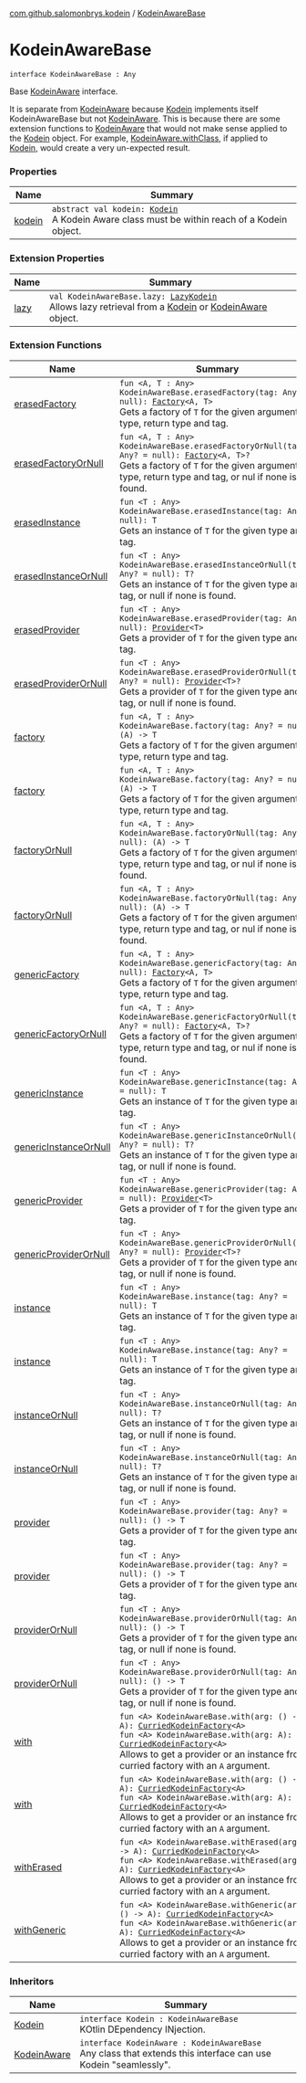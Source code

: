 [com.github.salomonbrys.kodein](../index.md) / [KodeinAwareBase](.)

# KodeinAwareBase

`interface KodeinAwareBase : Any`

Base [KodeinAware](../-kodein-aware.md) interface.

It is separate from [KodeinAware](../-kodein-aware.md) because [Kodein](../-kodein/index.md) implements itself KodeinAwareBase but not [KodeinAware](../-kodein-aware.md).
This is because there are some extension functions to [KodeinAware](../-kodein-aware.md) that would not make sense applied to the [Kodein](../-kodein/index.md) object.
For example, [KodeinAware.withClass](../with-class.md), if applied to [Kodein](../-kodein/index.md), would create a very un-expected result.

### Properties

| Name | Summary |
|---|---|
| [kodein](kodein.md) | `abstract val kodein: `[`Kodein`](../-kodein/index.md)<br>A Kodein Aware class must be within reach of a Kodein object. |

### Extension Properties

| Name | Summary |
|---|---|
| [lazy](../lazy.md) | `val KodeinAwareBase.lazy: `[`LazyKodein`](../-lazy-kodein/index.md)<br>Allows lazy retrieval from a [Kodein](../-kodein/index.md) or [KodeinAware](../-kodein-aware.md) object. |

### Extension Functions

| Name | Summary |
|---|---|
| [erasedFactory](../erased-factory.md) | `fun <A, T : Any> KodeinAwareBase.erasedFactory(tag: Any? = null): `[`Factory`](../-factory.md)`<A, T>`<br>Gets a factory of `T` for the given argument type, return type and tag. |
| [erasedFactoryOrNull](../erased-factory-or-null.md) | `fun <A, T : Any> KodeinAwareBase.erasedFactoryOrNull(tag: Any? = null): `[`Factory`](../-factory.md)`<A, T>?`<br>Gets a factory of `T` for the given argument type, return type and tag, or nul if none is found. |
| [erasedInstance](../erased-instance.md) | `fun <T : Any> KodeinAwareBase.erasedInstance(tag: Any? = null): T`<br>Gets an instance of `T` for the given type and tag. |
| [erasedInstanceOrNull](../erased-instance-or-null.md) | `fun <T : Any> KodeinAwareBase.erasedInstanceOrNull(tag: Any? = null): T?`<br>Gets an instance of `T` for the given type and tag, or null if none is found. |
| [erasedProvider](../erased-provider.md) | `fun <T : Any> KodeinAwareBase.erasedProvider(tag: Any? = null): `[`Provider`](../-provider.md)`<T>`<br>Gets a provider of `T` for the given type and tag. |
| [erasedProviderOrNull](../erased-provider-or-null.md) | `fun <T : Any> KodeinAwareBase.erasedProviderOrNull(tag: Any? = null): `[`Provider`](../-provider.md)`<T>?`<br>Gets a provider of `T` for the given type and tag, or null if none is found. |
| [factory](../factory.md) | `fun <A, T : Any> KodeinAwareBase.factory(tag: Any? = null): (A) -> T`<br>Gets a factory of `T` for the given argument type, return type and tag. |
| [factory](../../com.github.salomonbrys.kodein.erased/factory.md) | `fun <A, T : Any> KodeinAwareBase.factory(tag: Any? = null): (A) -> T`<br>Gets a factory of `T` for the given argument type, return type and tag. |
| [factoryOrNull](../factory-or-null.md) | `fun <A, T : Any> KodeinAwareBase.factoryOrNull(tag: Any? = null): (A) -> T`<br>Gets a factory of `T` for the given argument type, return type and tag, or nul if none is found. |
| [factoryOrNull](../../com.github.salomonbrys.kodein.erased/factory-or-null.md) | `fun <A, T : Any> KodeinAwareBase.factoryOrNull(tag: Any? = null): (A) -> T`<br>Gets a factory of `T` for the given argument type, return type and tag, or nul if none is found. |
| [genericFactory](../generic-factory.md) | `fun <A, T : Any> KodeinAwareBase.genericFactory(tag: Any? = null): `[`Factory`](../-factory.md)`<A, T>`<br>Gets a factory of `T` for the given argument type, return type and tag. |
| [genericFactoryOrNull](../generic-factory-or-null.md) | `fun <A, T : Any> KodeinAwareBase.genericFactoryOrNull(tag: Any? = null): `[`Factory`](../-factory.md)`<A, T>?`<br>Gets a factory of `T` for the given argument type, return type and tag, or nul if none is found. |
| [genericInstance](../generic-instance.md) | `fun <T : Any> KodeinAwareBase.genericInstance(tag: Any? = null): T`<br>Gets an instance of `T` for the given type and tag. |
| [genericInstanceOrNull](../generic-instance-or-null.md) | `fun <T : Any> KodeinAwareBase.genericInstanceOrNull(tag: Any? = null): T?`<br>Gets an instance of `T` for the given type and tag, or null if none is found. |
| [genericProvider](../generic-provider.md) | `fun <T : Any> KodeinAwareBase.genericProvider(tag: Any? = null): `[`Provider`](../-provider.md)`<T>`<br>Gets a provider of `T` for the given type and tag. |
| [genericProviderOrNull](../generic-provider-or-null.md) | `fun <T : Any> KodeinAwareBase.genericProviderOrNull(tag: Any? = null): `[`Provider`](../-provider.md)`<T>?`<br>Gets a provider of `T` for the given type and tag, or null if none is found. |
| [instance](../instance.md) | `fun <T : Any> KodeinAwareBase.instance(tag: Any? = null): T`<br>Gets an instance of `T` for the given type and tag. |
| [instance](../../com.github.salomonbrys.kodein.erased/instance.md) | `fun <T : Any> KodeinAwareBase.instance(tag: Any? = null): T`<br>Gets an instance of `T` for the given type and tag. |
| [instanceOrNull](../instance-or-null.md) | `fun <T : Any> KodeinAwareBase.instanceOrNull(tag: Any? = null): T?`<br>Gets an instance of `T` for the given type and tag, or null if none is found. |
| [instanceOrNull](../../com.github.salomonbrys.kodein.erased/instance-or-null.md) | `fun <T : Any> KodeinAwareBase.instanceOrNull(tag: Any? = null): T?`<br>Gets an instance of `T` for the given type and tag, or null if none is found. |
| [provider](../provider.md) | `fun <T : Any> KodeinAwareBase.provider(tag: Any? = null): () -> T`<br>Gets a provider of `T` for the given type and tag. |
| [provider](../../com.github.salomonbrys.kodein.erased/provider.md) | `fun <T : Any> KodeinAwareBase.provider(tag: Any? = null): () -> T`<br>Gets a provider of `T` for the given type and tag. |
| [providerOrNull](../provider-or-null.md) | `fun <T : Any> KodeinAwareBase.providerOrNull(tag: Any? = null): () -> T`<br>Gets a provider of `T` for the given type and tag, or null if none is found. |
| [providerOrNull](../../com.github.salomonbrys.kodein.erased/provider-or-null.md) | `fun <T : Any> KodeinAwareBase.providerOrNull(tag: Any? = null): () -> T`<br>Gets a provider of `T` for the given type and tag, or null if none is found. |
| [with](../with.md) | `fun <A> KodeinAwareBase.with(arg: () -> A): `[`CurriedKodeinFactory`](../-curried-kodein-factory/index.md)`<A>`<br>`fun <A> KodeinAwareBase.with(arg: A): `[`CurriedKodeinFactory`](../-curried-kodein-factory/index.md)`<A>`<br>Allows to get a provider or an instance from a curried factory with an `A` argument. |
| [with](../../com.github.salomonbrys.kodein.erased/with.md) | `fun <A> KodeinAwareBase.with(arg: () -> A): `[`CurriedKodeinFactory`](../-curried-kodein-factory/index.md)`<A>`<br>`fun <A> KodeinAwareBase.with(arg: A): `[`CurriedKodeinFactory`](../-curried-kodein-factory/index.md)`<A>`<br>Allows to get a provider or an instance from a curried factory with an `A` argument. |
| [withErased](../with-erased.md) | `fun <A> KodeinAwareBase.withErased(arg: () -> A): `[`CurriedKodeinFactory`](../-curried-kodein-factory/index.md)`<A>`<br>`fun <A> KodeinAwareBase.withErased(arg: A): `[`CurriedKodeinFactory`](../-curried-kodein-factory/index.md)`<A>`<br>Allows to get a provider or an instance from a curried factory with an `A` argument. |
| [withGeneric](../with-generic.md) | `fun <A> KodeinAwareBase.withGeneric(arg: () -> A): `[`CurriedKodeinFactory`](../-curried-kodein-factory/index.md)`<A>`<br>`fun <A> KodeinAwareBase.withGeneric(arg: A): `[`CurriedKodeinFactory`](../-curried-kodein-factory/index.md)`<A>`<br>Allows to get a provider or an instance from a curried factory with an `A` argument. |

### Inheritors

| Name | Summary |
|---|---|
| [Kodein](../-kodein/index.md) | `interface Kodein : KodeinAwareBase`<br>KOtlin DEpendency INjection. |
| [KodeinAware](../-kodein-aware.md) | `interface KodeinAware : KodeinAwareBase`<br>Any class that extends this interface can use Kodein "seamlessly". |
